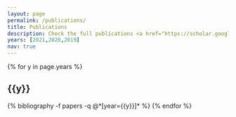 ```yaml
---
layout: page
permalink: /publications/
title: Publications
description: Check the full publications <a href="https://scholar.google.co.uk/citations?user=cPtgl3wAAAAJ&hl=en"><b>here</b></a>
years: [2021,2020,2019]
nav: true
---
```


<div class="publications">

{% for y in page.years %}
  <h2 class="year">{{y}}</h2>
  {% bibliography -f papers -q @*[year={{y}}]* %}
{% endfor %}

</div>
